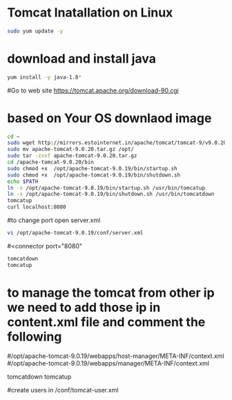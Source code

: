 # Tomcat Inatallation on Linux
 ```sh 
sudo yum update -y
```

# download and install java
 ```sh 
yum install -y java-1.8*
 ```
#Go to web site https://tomcat.apache.org/download-90.cgi

# based on Your OS downlaod image
 ```sh 
cd ~
sudo wget http://mirrors.estointernet.in/apache/tomcat/tomcat-9/v9.0.20/bin/apache-tomcat-9.0.20.tar.gz
sudo mv apache-tomcat-9.0.20.tar.gz /opt/
sudo tar -zxvf apache-tomcat-9.0.20.tar.gz
cd /apache-tomcat-9.0.20/bin
sudo chmod +x  /opt/apache-tomcat-9.0.19/bin/startup.sh
sudo chmod +x  /opt/apache-tomcat-9.0.19/bin/shutdown.sh
echo $PATH
ln -s /opt/apache-tomcat-9.0.19/bin/startup.sh /usr/bin/tomcatup
ln -s /opt/apache-tomcat-9.0.19/bin/shutdown.sh /usr/bin/tomcatdown
tomcatup
curl localhost:8080
 ```
#to change port open server.xml 
 ```sh 
vi /opt/apache-tomcat-9.0.19/conf/server.xml
 ```
#<connector port="8080"
 ```sh 
tomcatdown
tomcatup
 ```

# to manage the tomcat from other ip we need to add those ip in content.xml file and comment the following
#/opt/apache-tomcat-9.0.19/webapps/host-manager/META-INF/context.xml
#/opt/apache-tomcat-9.0.19/webapps/manager/META-INF/context.xml

  <!--<Valve className="org.apache.catalina.valves.RemoteAddrValve"
         allow="127\.\d+\.\d+\.\d+|::1|0:0:0:0:0:0:0:1" /> -->
 tomcatdown
 tomcatup
 
#create users in /conf/tomcat-user.xml




